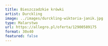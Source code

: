 ```yaml
---
title: Bieszczadzkie krówki
artist: Durckling
image: ../images/durckling-wiktoria-janik.jpg
type: Malarstwo
url: https://allegro.pl/oferta/12900589175
format: 30x40
featured: false
---
```

